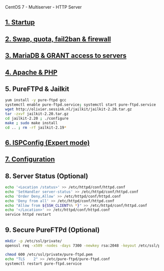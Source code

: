 CentOS 7 - Multiserver - HTTP Server
## <a href="https://github.com/Ator9/Docs/blob/master/ISPConfig_CentOS_adm.md#1-startup" target="_blank">1. Startup</a>
## <a href="https://github.com/Ator9/Docs/blob/master/ISPConfig_CentOS_adm.md#2-swap-quota-fail2ban--firewall" target="_blank">2. Swap, quota, fail2ban & firewall</a>
## <a href="https://github.com/Ator9/Docs/blob/master/ISPConfig_CentOS_adm.md#3-mariadb--grant-access-to-servers" target="_blank">3. MariaDB & GRANT access to servers</a>
## <a href="https://github.com/Ator9/Docs/blob/master/ISPConfig_CentOS_adm.md#4-apache--php" target="_blank">4. Apache & PHP</a>
## 5. PureFTPd & Jailkit
```sh
yum install -y pure-ftpd gcc
systemctl enable pure-ftpd.service; systemctl start pure-ftpd.service
wget http://olivier.sessink.nl/jailkit/jailkit-2.20.tar.gz
tar -zxvf jailkit-2.20.tar.gz
cd jailkit-2.20 ; ./configure
make ; sudo make install
cd .. ; rm -rf jailkit-2.19*

```
## <a href="https://github.com/Ator9/Docs/blob/master/ISPConfig_CentOS_adm.md#6-ispconfig-expert-mode" target="_blank">6. ISPConfig (Expert mode)</a>
## <a href="https://github.com/Ator9/Docs/blob/master/ISPConfig_CentOS_adm.md#7-configuration" target="_blank">7. Configuration</a>
## 8. Server Status (Optional)
```sh
echo '<Location /status>' >> /etc/httpd/conf/httpd.conf
echo 'SetHandler server-status' >> /etc/httpd/conf/httpd.conf
echo 'Order Deny,Allow' >> /etc/httpd/conf/httpd.conf
echo 'Deny from all' >> /etc/httpd/conf/httpd.conf
echo "Allow from ${SSH_CLIENT%% *}" >> /etc/httpd/conf/httpd.conf
echo '</Location>' >> /etc/httpd/conf/httpd.conf
service httpd restart

```
## 9. Secure PureFTPd (Optional)
```sh
mkdir -p /etc/ssl/private/
openssl req -x509 -nodes -days 7300 -newkey rsa:2048 -keyout /etc/ssl/private/pure-ftpd.pem -out /etc/ssl/private/pure-ftpd.pem

```
```sh
chmod 600 /etc/ssl/private/pure-ftpd.pem
echo "TLS    2" >> /etc/pure-ftpd/pure-ftpd.conf
systemctl restart pure-ftpd.service

```
